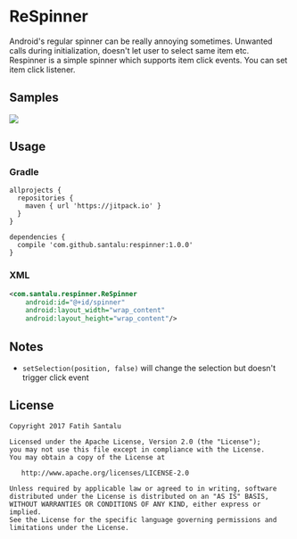 # ReSpinner

Android's regular spinner can be really annoying sometimes. Unwanted calls during initialization, doesn't let user to select same item etc. </br>
Respinner is a simple spinner which supports item click events. You can set item click listener.

## Samples

<img src="https://github.com/santalu/respinner/blob/master/screens/sample.gif"/>

## Usage

### Gradle
```
allprojects {
  repositories {
    maven { url 'https://jitpack.io' }
  }
}
```
```
dependencies {
  compile 'com.github.santalu:respinner:1.0.0'
}
```

### XML
```xml
<com.santalu.respinner.ReSpinner
    android:id="@+id/spinner"
    android:layout_width="wrap_content"
    android:layout_height="wrap_content"/>
```
## Notes

* ```setSelection(position, false)``` will change the selection but doesn't trigger click event

## License
```
Copyright 2017 Fatih Santalu

Licensed under the Apache License, Version 2.0 (the "License");
you may not use this file except in compliance with the License.
You may obtain a copy of the License at

   http://www.apache.org/licenses/LICENSE-2.0

Unless required by applicable law or agreed to in writing, software
distributed under the License is distributed on an "AS IS" BASIS,
WITHOUT WARRANTIES OR CONDITIONS OF ANY KIND, either express or implied.
See the License for the specific language governing permissions and
limitations under the License.
```

